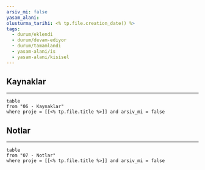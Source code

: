 ```yaml
---
arsiv_mi: false
yasam_alani: 
olusturma_tarihi: <% tp.file.creation_date() %>
tags:
  - durum/eklendi
  - durum/devam-ediyor
  - durum/tamamlandi
  - yasam-alani/is
  - yasam-alani/kisisel
---
```

## Kaynaklar
---
```dataview
table
from "06 - Kaynaklar"
where proje = [[<% tp.file.title %>]] and arsiv_mi = false
```
## Notlar
---
```dataview
table
from "07 - Notlar"
where proje = [[<% tp.file.title %>]] and arsiv_mi = false
```